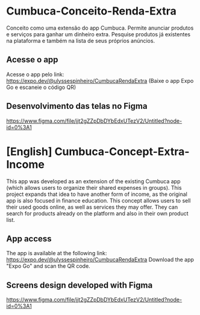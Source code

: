 # Cumbuca-Conceito-Renda-Extra

Conceito como uma extensão do app Cumbuca. Permite anunciar produtos e serviços para ganhar um dinheiro extra. Pesquise produtos já existentes na plataforma e também na lista de seus próprios anúncios.

## Acesse o app
Acesse o app pelo link:
https://expo.dev/@ulyssespinheiro/CumbucaRendaExtra 
(Baixe o app Expo Go e escaneie o código QR)

## Desenvolvimento das telas no Figma
https://www.figma.com/file/jjt2gZZpDbDYbEdxUTezV2/Untitled?node-id=0%3A1

# [English] Cumbuca-Concept-Extra-Income

This app was developed as an extension of the existing Cumbuca app (which allows users to organize their shared expenses in groups). This project expands that idea to have another form of income, as the original app is also focused in finance education. This concept allows users to sell their used goods online, as well as services they may offer. They can search for products already on the platform and also in their own product list.

## App access
The app is available at the following link:
https://expo.dev/@ulyssespinheiro/CumbucaRendaExtra 
Download the app "Expo Go" and scan the QR code.

## Screens design developed with Figma
https://www.figma.com/file/jjt2gZZpDbDYbEdxUTezV2/Untitled?node-id=0%3A1
